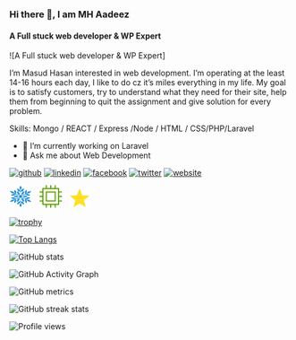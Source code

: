 ### Hi there 👋, I am MH Aadeez
#### A Full stuck web developer & WP Expert
![A Full stuck web developer & WP Expert]

I’m Masud Hasan interested in web development. I’m operating at the least 14-16 hours each day, I like to do cz it’s miles everything in my life. My goal is to satisfy customers, try to understand what they need for their site, help them from beginning to quit the assignment and give solution for every problem.



Skills: Mongo / REACT / Express /Node / HTML / CSS/PHP/Laravel

- 🔭 I’m currently working on Laravel 
- 💬 Ask me about Web Development 


[<img src='https://cdn.jsdelivr.net/npm/simple-icons@3.0.1/icons/github.svg' alt='github' height='40'>](https://github.com/devmasud01)  [<img src='https://cdn.jsdelivr.net/npm/simple-icons@3.0.1/icons/linkedin.svg' alt='linkedin' height='40'>](https://www.linkedin.com/in/masud-hasan-810145233/)  [<img src='https://cdn.jsdelivr.net/npm/simple-icons@3.0.1/icons/facebook.svg' alt='facebook' height='40'>](https://www.facebook.com/https://www.facebook.com/mhaadeez)  [<img src='https://cdn.jsdelivr.net/npm/simple-icons@3.0.1/icons/twitter.svg' alt='twitter' height='40'>](https://twitter.com/@MasudHa94903030)  [<img src='https://cdn.jsdelivr.net/npm/simple-icons@3.0.1/icons/icloud.svg' alt='website' height='40'>](www.devmasud.com)  

<a href='https://archiveprogram.github.com/'><img src='https://raw.githubusercontent.com/acervenky/animated-github-badges/master/assets/acbadge.gif' width='40' height='40'></a> <a href='https://docs.github.com/en/developers'><img src='https://raw.githubusercontent.com/acervenky/animated-github-badges/master/assets/devbadge.gif' width='40' height='40'></a> <a href='https://stars.github.com/'><img src='https://raw.githubusercontent.com/acervenky/animated-github-badges/master/assets/starbadge.gif' width='35' height='35'></a> 

[![trophy](https://github-profile-trophy.vercel.app/?username=devmasud01)](https://github.com/ryo-ma/github-profile-trophy)

[![Top Langs](https://github-readme-stats.vercel.app/api/top-langs/?username=devmasud01)](https://github.com/anuraghazra/github-readme-stats)

![GitHub stats](https://github-readme-stats.vercel.app/api?username=devmasud01&show_icons=true&count_private=true)  

![GitHub Activity Graph](https://activity-graph.herokuapp.com/graph?username=devmasud01)  

![GitHub metrics](https://metrics.lecoq.io/devmasud01)  

![GitHub streak stats](https://github-readme-streak-stats.herokuapp.com/?user=devmasud01)  

![Profile views](https://gpvc.arturio.dev/devmasud01)  

